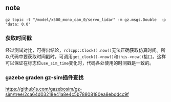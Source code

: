 

## note
`gz topic -t "/model/x500_mono_cam_0/servo_lidar" -m gz.msgs.Double  -p "data: 0.0"`

### 获取时间戳
经过测试对比，可得出结论，`rclcpp::Clock().now()`无法正确获取仿真时间。所以代码中要获取时间戳时，可调用`get_clock()->now()`和`this->now()`接口。这样可以保证在标志位`use_sim_time`变化时，代码各处使用的时间戳是一致的。

### gazebe graden gz-sim插件查找
https://github1s.com/gazebosim/gz-sim/tree/2ca64d03218e41a8e4c5b78808180ea8ebddcc9f